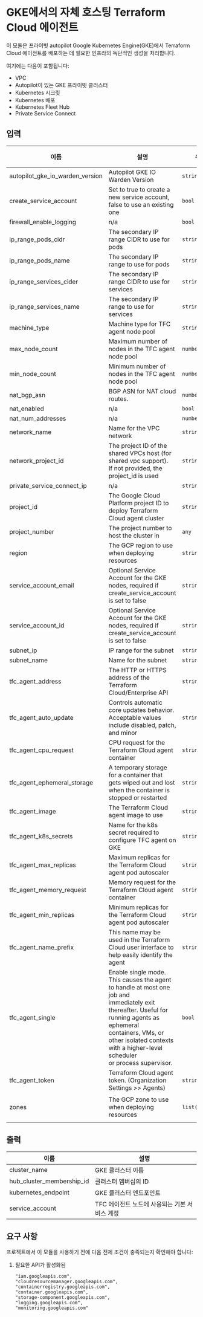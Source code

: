 # GKE에서의 자체 호스팅 Terraform Cloud 에이전트

이 모듈은 프라이빗 autopilot Google Kubernetes Engine(GKE)에서 Terraform Cloud 에이전트를 배포하는 데 필요한 인프라의 독단적인 생성을 처리합니다.

여기에는 다음이 포함됩니다:

- VPC
- Autopilot이 있는 GKE 프라이빗 클러스터
- Kubernetes 시크릿
- Kubernetes 배포
- Kubernetes Fleet Hub
- Private Service Connect

<!-- BEGINNING OF PRE-COMMIT-TERRAFORM DOCS HOOK -->
## 입력

| 이름 | 설명 | 유형 | 기본값 | 필수 |
|------|-------------|------|---------|:--------:|
| autopilot\_gke\_io\_warden\_version | Autopilot GKE IO Warden Version | `string` | `"2.7.41"` | no |
| create\_service\_account | Set to true to create a new service account, false to use an existing one | `bool` | `true` | no |
| firewall\_enable\_logging | n/a | `bool` | `true` | no |
| ip\_range\_pods\_cidr | The secondary IP range CIDR to use for pods | `string` | `"192.168.0.0/18"` | no |
| ip\_range\_pods\_name | The secondary IP range to use for pods | `string` | `"ip-range-pods"` | no |
| ip\_range\_services\_cider | The secondary IP range CIDR to use for services | `string` | `"192.168.64.0/18"` | no |
| ip\_range\_services\_name | The secondary IP range to use for services | `string` | `"ip-range-scv"` | no |
| machine\_type | Machine type for TFC agent node pool | `string` | `"n1-standard-4"` | no |
| max\_node\_count | Maximum number of nodes in the TFC agent node pool | `number` | `4` | no |
| min\_node\_count | Minimum number of nodes in the TFC agent node pool | `number` | `2` | no |
| nat\_bgp\_asn | BGP ASN for NAT cloud routes. | `number` | `64514` | no |
| nat\_enabled | n/a | `bool` | `true` | no |
| nat\_num\_addresses | n/a | `number` | `2` | no |
| network\_name | Name for the VPC network | `string` | `"tfc-agent-network"` | no |
| network\_project\_id | The project ID of the shared VPCs host (for shared vpc support).<br>If not provided, the project\_id is used | `string` | `""` | no |
| private\_service\_connect\_ip | n/a | `string` | `"10.10.64.5"` | no |
| project\_id | The Google Cloud Platform project ID to deploy Terraform Cloud agent cluster | `string` | n/a | yes |
| project\_number | The project number to host the cluster in | `any` | n/a | yes |
| region | The GCP region to use when deploying resources | `string` | `"us-central1"` | no |
| service\_account\_email | Optional Service Account for the GKE nodes, required if create\_service\_account is set to false | `string` | `""` | no |
| service\_account\_id | Optional Service Account for the GKE nodes, required if create\_service\_account is set to false | `string` | `""` | no |
| subnet\_ip | IP range for the subnet | `string` | `"10.0.0.0/17"` | no |
| subnet\_name | Name for the subnet | `string` | `"tfc-agent-subnet"` | no |
| tfc\_agent\_address | The HTTP or HTTPS address of the Terraform Cloud/Enterprise API | `string` | `"https://app.terraform.io"` | no |
| tfc\_agent\_auto\_update | Controls automatic core updates behavior. Acceptable values include disabled, patch, and minor | `string` | `"minor"` | no |
| tfc\_agent\_cpu\_request | CPU request for the Terraform Cloud agent container | `string` | `"2"` | no |
| tfc\_agent\_ephemeral\_storage | A temporary storage for a container that gets wiped out and lost when the container is stopped or restarted | `string` | `"1Gi"` | no |
| tfc\_agent\_image | The Terraform Cloud agent image to use | `string` | `"hashicorp/tfc-agent:latest"` | no |
| tfc\_agent\_k8s\_secrets | Name for the k8s secret required to configure TFC agent on GKE | `string` | `"tfc-agent-k8s-secrets"` | no |
| tfc\_agent\_max\_replicas | Maximum replicas for the Terraform Cloud agent pod autoscaler | `string` | `"10"` | no |
| tfc\_agent\_memory\_request | Memory request for the Terraform Cloud agent container | `string` | `"2Gi"` | no |
| tfc\_agent\_min\_replicas | Minimum replicas for the Terraform Cloud agent pod autoscaler | `string` | `"1"` | no |
| tfc\_agent\_name\_prefix | This name may be used in the Terraform Cloud user interface to help easily identify the agent | `string` | `"tfc-agent-k8s"` | no |
| tfc\_agent\_single | Enable single mode. This causes the agent to handle at most one job and<br>immediately exit thereafter. Useful for running agents as ephemeral<br>containers, VMs, or other isolated contexts with a higher-level scheduler<br>or process supervisor. | `bool` | `false` | no |
| tfc\_agent\_token | Terraform Cloud agent token. (Organization Settings >> Agents) | `string` | n/a | yes |
| zones | The GCP zone to use when deploying resources | `list(string)` | <pre>[<br>  "us-central1-a"<br>]</pre> | no |

## 출력

| 이름 | 설명 |
|------|-------------|
| cluster\_name | GKE 클러스터 이름 |
| hub\_cluster\_membership\_id | 클러스터 멤버십의 ID |
| kubernetes\_endpoint | GKE 클러스터 엔드포인트 |
| service\_account | TFC 에이전트 노드에 사용되는 기본 서비스 계정 |

<!-- END OF PRE-COMMIT-TERRAFORM DOCS HOOK -->

## 요구 사항

프로젝트에서 이 모듈을 사용하기 전에 다음 전제 조건이 충족되는지 확인해야 합니다:

1. 필요한 API가 활성화됨

    ```text
    "iam.googleapis.com",
    "cloudresourcemanager.googleapis.com",
    "containerregistry.googleapis.com",
    "container.googleapis.com",
    "storage-component.googleapis.com",
    "logging.googleapis.com",
    "monitoring.googleapis.com"
    ```
